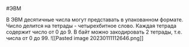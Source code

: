 #ЭВМ 

В ЭВМ десятичные числа могут представать в упакованном формате. Число делится на тетрады - четырехбитное слово. Каждая тетрада содержит число от 0 до 9. В байт можно закодировать 2 тетрады, т.е. числа от 0 до 99.
![[Pasted image 20230111112646.png]]
